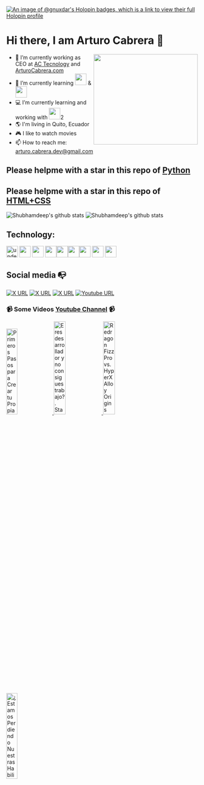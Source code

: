 [![An image of @gnuxdar's Holopin badges, which is a link to view their full Holopin profile](https://holopin.me/gnuxdar)](https://holopin.io/@gnuxdar)
# Hi there, I am Arturo Cabrera 👋
<a href="htpps://arturocabrera.com"><img align="right" width="274" height="237" src="https://github.com/user-attachments/assets/9a370835-16e7-425b-a4a9-c5f74dede0e7"></a>
- 🔭 I’m currently working as CEO at [AC Tecnology](https://actecnology.com/) and [ArturoCabrera.com](https://arturocabrera.com/)
- 🌱 I’m currently learning [<a href ="https://www.python.org/" title="Python"><img src="https://upload.wikimedia.org/wikipedia/commons/thumb/c/c3/Python-logo-notext.svg/600px-Python-logo-notext.svg.png" height="30px"></a>](https://www.python.org/) & [<a><img src="https://v2.vuejs.org/images/logo.svg" height="30px"></a>](https://vuejs.org/)
- :computer: I’m currently learning and working with <a href="https://business.adobe.com/la/products/magento/magento-commerce.html"><img src="https://avatars.githubusercontent.com/u/168457?s=200&v=4" height="30px"></a>2
- :earth_americas: I'm living in Quito, Ecuador
- :video_game: I like to watch movies
- 📫 How to reach me: arturo.cabrera.dev@gmail.com

## Please helpme with a star in this repo of [Python](https://github.com/GNUXDAR/scripts_py)
## Please helpme with a star in this repo of [HTML+CSS](https://github.com/GNUXDAR/frontend-design)



![Shubhamdeep's github stats](https://github-readme-stats.vercel.app/api/top-langs/?username=gnuxdar&layout=compact&langs_count=8&hide_border=true)
![Shubhamdeep's github stats](https://github-readme-stats.vercel.app/api?username=gnuxdar&show_icons=true&hide_border=true)


## Technology:
<a href="https://www.youtube.com/playlist?list=PL-gvMk21wYr45cmMEcqa8-CteI-hlu-1s"><img src="https://upload.wikimedia.org/wikipedia/commons/thumb/6/61/HTML5_logo_and_wordmark.svg/800px-HTML5_logo_and_wordmark.svg.png" alt="undefined" width="30" height="30"></a>
<a href="https://www.youtube.com/playlist?list=PL-gvMk21wYr5Cdvek9xLdVKQD8537O-BN"><img src="https://upload.wikimedia.org/wikipedia/commons/thumb/a/ab/Official_CSS_Logo.svg/800px-Official_CSS_Logo.svg.png" class="mw-mmv-final-image svg mw-mmv-dialog-is-open" width="30" height="30"></a>
<a href="https://www.youtube.com/user/gnuxdar?sub_confirmation=1"><img src="https://upload.wikimedia.org/wikipedia/commons/thumb/9/99/Unofficial_JavaScript_logo_2.svg/800px-Unofficial_JavaScript_logo_2.svg.png" width="30" height="30"></a>
<a href="https://www.php.net/"><img src="https://www.php.net/images/logos/php-logo.svg" height="30px"></a><a href="https://codeigniter.com/"><img src="https://codeigniter.com/assets/icons/ci-footer.png" height="30px"></a><a href="https://laravel.com/"><img src="https://laravel.com/img/logomark.min.svg" height="30px"></a><!--<a href="https://vuejs.org/"><img src="https://i.imgur.com/scrcyJ3.png" height="30px"></a>--><a href="https://business.adobe.com/la/products/magento/magento-commerce.html"><img src="https://avatars.githubusercontent.com/u/168457?s=200&v=4" height="30px"></a>
<a href="https://www.shopify.com/"><img src="https://cdn.shopify.com/shopifycloud/brochure/assets/brand-assets/shopify-logo-shopping-bag-full-color-66166b2e55d67988b56b4bd28b63c271e2b9713358cb723070a92bde17ad7d63.svg" width="30" height="30"></a>
<a href ="https://www.python.org/"><img src="https://upload.wikimedia.org/wikipedia/commons/thumb/c/c3/Python-logo-notext.svg/600px-Python-logo-notext.svg.png" height="30px"></a>

<!-- <img src="https://upload.wikimedia.org/wikipedia/en/0/00/IBM_Watson_Logo_2017.png" height="30px">
<img src="https://media-exp1.licdn.com/dms/image/C4E0BAQHvLVhwV-YgGA/company-logo_200_200/0?e=2159024400&v=beta&t=GW4TEt4KUUpG_U7cVuCLIwFfw_ge5DrBmYczuciU844" height="30px"> -->

## Social media :mailbox_with_no_mail:

[![X URL](https://img.shields.io/twitter/follow/gnuxdar?style=flat-square&logo=x&logoColor=0000&label=Follow&color=000)](https://x.com/gnuxdar/)
[![X URL](https://img.shields.io/twitter/follow/gnuxdar?style=flat-square&logo=instagram&logoColor=0000&label=follow&color=b32821)](https://www.instagram.com/gnuxdar/)
[![X URL](https://img.shields.io/twitter/follow/gnuxdar?style=flat-square&logo=linkedin&label=follow&color=0072b1)](https://www.linkedin.com/in/arturo-cabrera/)
[![Youtube URL](https://img.shields.io/youtube/channel/subscribers/UCJYo8D21cZxPR9vC4IUXanA)](https://www.youtube.com/user/gnuxdar?sub_confirmation=1)

<!-- - 👯 I’m looking to collaborate on ...
- 🤔 I’m looking for help with ...
- 💬 Ask me about ...
- 📫 How to reach me: ...
- 😄 Pronouns: ...
- ⚡ Fun fact: ...
-->

### 📹 Some Videos [Youtube Channel](https://youtube.com/gnuxdar?sub_confirmation=1) 📹 

<a href='https://www.youtube.com/watch?v=0rDo5ggScUk&list=PL-gvMk21wYr45cmMEcqa8-CteI-hlu-1s&index=4' target='_blank'>
  <img width='24%' src='https://img.youtube.com/vi/0rDo5ggScUk/mqdefault.jpg' title='Primeros Pasos para Crear tu Propia Página Web' />
</a>
<a href='https://www.youtube.com/watch?v=Uw_RZ7HbfLk' target='_blank'>
  <img width='25%' src='https://img.youtube.com/vi/Uw_RZ7HbfLk/mqdefault.jpg' title='Eres desarrollador y no consigues trabajo?. Stay Calm!' />
</a>
<a href='https://www.youtube.com/watch?v=8MTx0vtqbMo' target='_blank'>
  <img width='25%' src='https://img.youtube.com/vi/8MTx0vtqbMo/mqdefault.jpg' title='Redragon Fizz Pro vs. HyperX Alloy Origins 60 ' />
</a>
<a href='https://www.youtube.com/watch?v=HS5nVDLwFD0' target='_blank'>
  <img width='24%' src='https://img.youtube.com/vi/HS5nVDLwFD0/mqdefault.jpg' title='¿Estamos Perdiendo Nuestras Habilidades como Desarrolladores?' />
</a>
